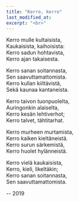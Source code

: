 ```yaml
---
title: "Kerro, kerro"
last_modified_at:
excerpt: "<br>"
---  
```


  
Kerro mulle kultaisista,  
Kaukaisista, kaihoisista:  
Kerro sadun hohtavista,  
Kerro ajan takaisesta.  

Kerro sanan soitannasta,  
Sen saavuttamattomista.  
Kerro kullan kiiltävistä,  
Sekä kaunaa kantaneista.  

Kerro taivon tuonpuolelta,  
Auringonkin alaiselta,  
Kerro kesän lehtiverhot;  
Kerro talvet, tähtitarhat.  

Kerro murheen murtamista,  
Kerro kaiken kieltäneistä.  
Kerro surun särkemistä,  
Kerro huolet hylänneistä.  

Kerro vielä kaukaisista,  
Kerro, kieli, likeltäkin;  
Kerro sanan soitannasta,  
Sen saavuttamattomista.  

<div id="apokryfa" class="pps" style="display:none">

Kerro suuresta rutosta,  
Kerro ruton kaatamista,  
Kerro ruton mananneista,  
Kerro ruttoa kantaneista.  

Kerro suuresta kivusta,  
Kerro kivun kalvamista,  
Kerro kivun kutsujista,  
Kerro kipua kantaneista.  

Kerro suuresta kuolosta,  
Kerro kuolon korjaamista,  
Kerro kuolon manaajista,  
Kerro kuoloa kantaneista.  

</div>

-- 2019



